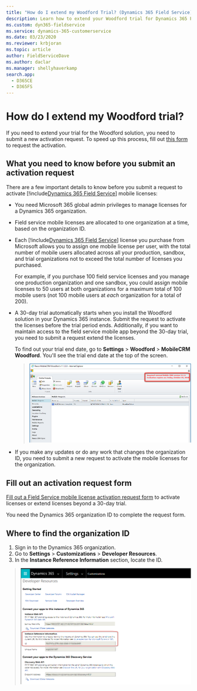 ```yaml
---
title: "How do I extend my Woodford Trial? (Dynamics 365 Field Service) | MicrosoftDocs"
description: Learn how to extend your Woodford trial for Dynamics 365 Field Service
ms.custom: dyn365-fieldservice
ms.service: dynamics-365-customerservice
ms.date: 03/23/2020
ms.reviewer: krbjoran
ms.topic: article
author: FieldServiceDave
ms.author: daclar
ms.manager: shellyhaverkamp
search.app: 
  - D365CE
  - D365FS
---
```


# How do I extend my Woodford trial?

If you need to extend your trial for the Woodford solution, you need to submit a new activation request. To speed up this process, fill out [this form](https://aka.ms/fsmlicense) to request the activation.

## What you need to know before you submit an activation request
There are a few important details to know before you submit a request to activate [!include[Dynamics 365 Field Service](../includes/pn-dyn-365-field-service.md)] mobile licenses:

- You need Microsoft 365 global admin privileges to manage licenses for a Dynamics 365 organization.

- Field service mobile licenses are allocated to one organization at a time, based on the organization ID.

- Each [!include[Dynamics 365 Field Service](../includes/pn-dyn-365-field-service.md)] license you purchase from Microsoft allows you to assign one mobile license per user, with the total number of mobile users allocated across all your production, sandbox, and trial organizations not to exceed the total number of licenses you purchased. 

    For example, if you purchase 100 field service licenses and you manage one production organization and one sandbox, you could assign mobile licenses to 50 users at both organizations for a maximum total of 100 mobile users (not 100 mobile users at *each* organization for a total of 200).

- A 30-day trial automatically starts when you install the Woodford solution in your Dynamics 365 instance. Submit the request to activate the licenses before the trial period ends. Additionally, if you want to maintain access to the field service mobile app beyond the 30-day trial, you need to submit a request extend the licenses. 

  To find out your trial end date, go to **Settings** > **Woodford** > **MobileCRM Woodford**. You'll see the trial end date at the top of the screen.

  > ![OrgID](media/woodford-expiration.png)  

- If you make any updates or do any work that changes the organization ID, you need to submit a new request to activate the mobile licenses for the organization.

## Fill out an activation request form

[Fill out a Field Service mobile license activation request form](https://aka.ms/fsmlicense) to activate licenses or extend licenses beyond a 30-day trial.

You need the Dynamics 365 organization ID to complete the request form.

## Where to find the organization ID

 1. Sign in to the Dynamics 365 organization.
 2. Go to **Settings** > **Customizations** > **Developer Resources**.
 3. In the **Instance Reference Information** section, locate the ID.
        
  > ![OrgID](media/admin-orgid.png)  
